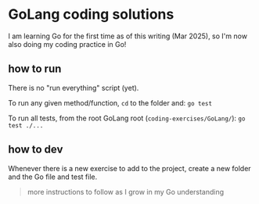# GoLang coding solutions

I am learning Go for the first time as of this writing (Mar 2025), so I'm now also doing my coding practice in Go!

## how to run

There is no "run everything" script (yet).

To run any given method/function, `cd` to the folder and: `go test`

To run all tests, from the root GoLang root (`coding-exercises/GoLang/`): `go test ./...`

## how to dev

Whenever there is a new exercise to add to the project, create a new folder and the Go file and test file.

> more instructions to follow as I grow in my Go understanding
